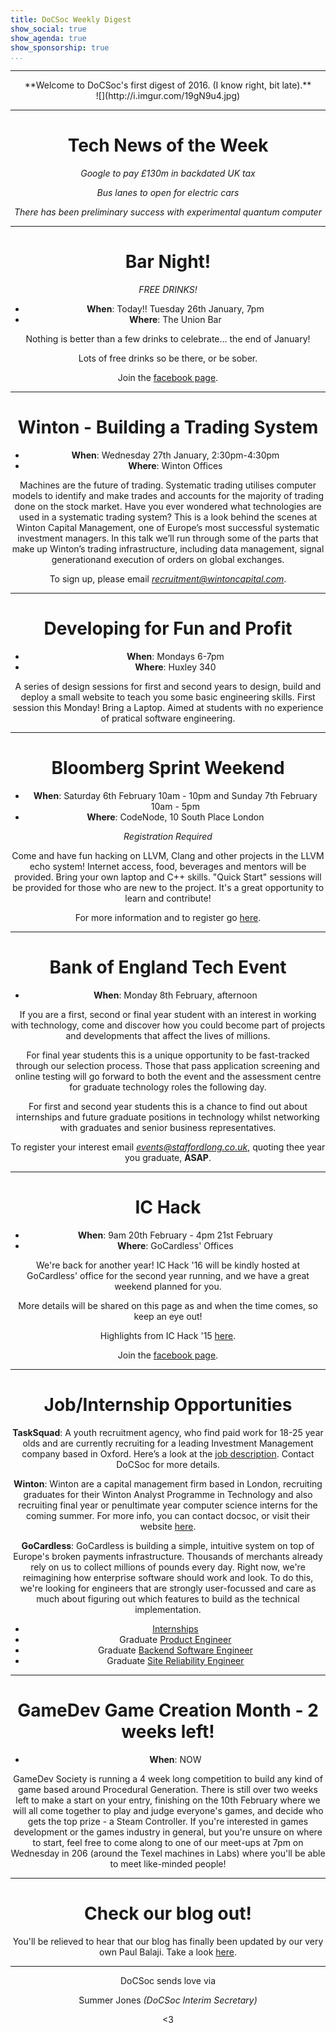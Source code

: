 ```yaml
---
title: DoCSoc Weekly Digest 
show_social: true
show_agenda: true
show_sponsorship: true
...
```


---

<center>**Welcome to DoCSoc's first digest of 2016. (I know right, bit late).**</center>

<center>![](http://i.imgur.com/19gN9u4.jpg)

---

# Tech News of the Week 

*Google to pay £130m in backdated UK tax*

*Bus lanes to open for electric cars*

*There has been preliminary success with experimental quantum computer*

---

# Bar Night!

*FREE DRINKS!*

- **When**: Today!! Tuesday 26th January, 7pm
- **Where**: The Union Bar

Nothing is better than a few drinks to celebrate... the end of January!

Lots of free drinks so be there, or be sober. 

Join the [facebook page](https://www.facebook.com/events/1171910586167333/).

---

# Winton - Building a Trading System

- **When**: Wednesday 27th January, 2:30pm-4:30pm
- **Where**: Winton Offices

Machines are the future of trading. Systematic trading utilises computer models to identify and make trades and accounts for the majority of trading done on the stock market. Have you ever wondered what technologies are used in a systematic trading system? This is a look behind the scenes at Winton Capital Management, one of Europe’s most successful systematic investment managers. In this talk we’ll run through some of the parts that make up Winton’s trading infrastructure, including data management, signal generationand execution of orders on global exchanges.

To sign up, please email *recruitment@wintoncapital.com*.

---

# Developing for Fun and Profit

- **When**: Mondays 6-7pm
- **Where**: Huxley 340

A series of design sessions for first and second years to design, build and deploy a small website to teach you some basic engineering skills. First session this Monday! Bring a Laptop. Aimed at students with no experience of pratical software engineering.

---

# Bloomberg Sprint Weekend

- **When**: Saturday 6th February 10am - 10pm and Sunday 7th February 10am - 5pm 
- **Where**: CodeNode, 10 South Place London

*Registration Required*

Come and have fun hacking on LLVM, Clang and other projects in the LLVM echo system! Internet access, food, beverages and mentors will be provided. Bring your own laptop and C++ skills. "Quick Start" sessions will be provided for those who are new to the project. It's a great opportunity to learn and contribute! 

For more information and to register go [here](https://www.eventbrite.com/e/clangllvm-sprint-hosted-by-bloomberg-registration-20710913901).

---

# Bank of England Tech Event 

- **When**: Monday 8th February, afternoon

If you are a first, second or final year student with an interest in working with technology, come and discover how you could become part of projects and developments that affect the lives of millions.

For final year students this is a unique opportunity to be fast-tracked through our selection process. Those that pass application screening and online testing will go forward to both the event and the assessment centre for graduate technology roles the following day.

For first and second year students this is a chance to find out about internships and future graduate positions in technology whilst networking with graduates and senior business representatives.

To register your interest email *events@staffordlong.co.uk*, quoting thee year you graduate, **ASAP**.

---

# IC Hack

- **When**: 9am 20th February - 4pm 21st February 
- **Where**: GoCardless' Offices

We're back for another year! IC Hack '16 will be kindly hosted at GoCardless' office for the second year running, and we have a great weekend planned for you.

More details will be shared on this page as and when the time comes, so keep an eye out!

Highlights from IC Hack '15 [here](https://vimeo.com/150706023).

Join the [facebook page](https://www.facebook.com/events/929115960498338/).

---

# Job/Internship Opportunities

**TaskSquad**: A youth recruitment agency, who find paid work for 18-25 year olds and are currently recruiting for a leading Investment Management company based in Oxford. Here’s a look at the [job description](http://tasksquadhq.com/tasks/56684a0e5924a67698000001). Contact DoCSoc for more details. 

**Winton**: Winton are a capital management firm based in London, recruiting graduates for their Winton Analyst Programme in Technology and also recruiting final year or penultimate year computer science interns for the coming summer. For more info, you can contact docsoc, or visit their website [here](https://www.wintoncapital.com/careers/opportunities/). 

**GoCardless**: GoCardless is building a simple, intuitive system on top of Europe's broken payments infrastructure. Thousands of merchants already rely on us to collect millions of pounds every day. Right now, we're reimagining how enterprise software should work and look. To do this, we're looking for engineers that are strongly user-focussed and care as much about figuring out which features to build as the technical implementation. 
- [Internships](https://gocardless.com/about/jobs/engineering-internships/)
- Graduate [Product Engineer](https://gocardless.com/about/jobs/product-engineer/) 
- Graduate [Backend Software Engineer](https://gocardless.com/about/jobs/software-engineer/)
- Graduate [Site Reliability Engineer](https://gocardless.com/about/jobs/site-reliability-engineer/)

---

# GameDev Game Creation Month - 2 weeks left!

- **When**: NOW

GameDev Society is running a 4 week long competition to build any kind of game based around Procedural Generation. There is still over two weeks left to make a start on your entry, finishing on the 10th February where we will all come together to play and judge everyone's games, and decide who gets the top prize - a Steam Controller. If you're interested in games development or the games industry in general, but you're unsure on where to start, feel free to come along to one of our meet-ups at 7pm on Wednesday in 206 (around the Texel machines in Labs) where you'll be able to meet like-minded people!

---

# Check our blog out!

You'll be relieved to hear that our blog has finally been updated by our very own Paul Balaji. Take a look [here](http://docsoc.co.uk/blog/).

---

DoCSoc sends love via

Summer Jones *(DoCSoc Interim Secretary)*

<3


